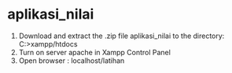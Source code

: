 # aplikasi_nilai

1. Download and extract the .zip file aplikasi_nilai to the directory: C:>xampp/htdocs
2. Turn on server apache in Xampp Control Panel
3. Open browser : localhost/latihan 